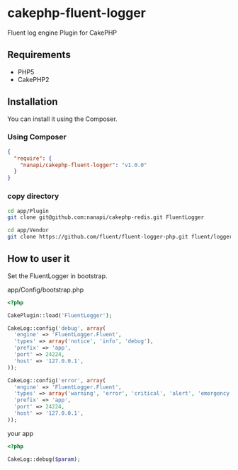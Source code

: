 cakephp-fluent-logger
======================

Fluent log engine Plugin for CakePHP

## Requirements
- PHP5
- CakePHP2

## Installation

You can install it using the Composer.

### Using Composer
```json
{
  "require": {
    "nanapi/cakephp-fluent-logger": "v1.0.0"
  }
}
```

### copy directory
```sh
cd app/Plugin
git clone git@github.com:nanapi/cakephp-redis.git FluentLogger

cd app/Vendor
git clone https://github.com/fluent/fluent-logger-php.git fluent/logger
```


## How to user it

Set the FluentLogger in bootstrap.

app/Config/bootstrap.php
```php
<?php

CakePlugin::load('FluentLogger');

CakeLog::config('debug', array(
  'engine' => 'FluentLogger.Fluent',
  'types' => array('notice', 'info', 'debug'),
  'prefix' => 'app',
  'port' => 24224,
  'host' => '127.0.0.1',
));

CakeLog::config('error', array(
  'engine' => 'FluentLogger.Fluent',
  'types' => array('warning', 'error', 'critical', 'alert', 'emergency'),
  'prefix' => 'app',
  'port' => 24224,
  'host' => '127.0.0.1',
));
```

your app
```php
<?php

CakeLog::debug($param);
```

